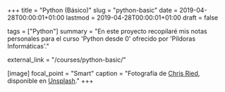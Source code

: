 +++
title   = "Python (Básico)"
slug    = "python-basic"
date    = 2019-04-28T00:00:01+01:00
lastmod = 2019-04-28T00:00:01+01:00
draft   = false

tags    = ["Python"]
summary = "En este proyecto recopilaré mis notas personales para el curso 'Python desde 0' ofrecido por 'Píldoras Informáticas'."

external_link = "/courses/python-basic/"

[image]
  focal_point = "Smart"
  caption     = "Fotografía de [Chris Ried](https://unsplash.com/@cdr6934), disponible en [Unsplash](https://unsplash.com/photos/ieic5Tq8YMk)."
+++
